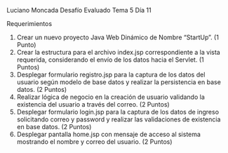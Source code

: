 Luciano Moncada Desafío Evaluado Tema 5 Día 11

Requerimientos
1. Crear un nuevo proyecto Java Web Dinámico de Nombre “StartUp”.
(1 Punto)
2. Crear la estructura para el archivo index.jsp correspondiente a la vista requerida,
considerando el envío de los datos hacia el Servlet.
(1 Puntos)
3. Desplegar formulario registro.jsp para la captura de los datos del usuario según
modelo de base datos y realizar la persistencia en base datos.
(2 Puntos)
4. Realizar lógica de negocio en la creación de usuario validando la existencia del usuario
a través del correo.
(2 Puntos)
5. Desplegar formulario login.jsp para la captura de los datos de ingreso solicitando
correo y password y realizar las validaciones de existencia en base datos.
(2 Puntos)
6. Desplegar pantalla home.jsp con mensaje de acceso al sistema mostrando el nombre
y correo del usuario.
(2 Puntos)
